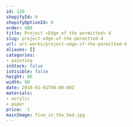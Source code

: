 ```yaml
---
id: 126
shopifyId: 0
shopifyOptionId: 0
order: 488
title: Project «Edge of the permitted» 4
slug: project-edge-of-the-permitted-4
url: art-works/project-edge-of-the-permitted-4
aliases: []
categories:
- painting
inStock: false
isVisible: false
height: 80
width: 90
date: 2010-01-01T00:00:00Z
materials:
- acrylic
- paper
price: -1
mainImage: five_in_the_bed.jpg
---
```

